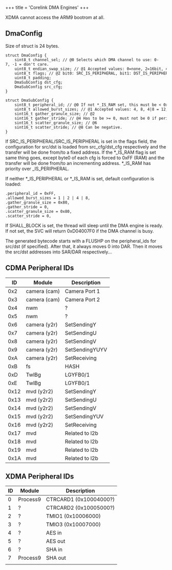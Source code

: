 +++
title = 'Corelink DMA Engines'
+++

XDMA cannot access the ARM9 bootrom at all.

## DmaConfig

Size of struct is 24 bytes.

```
struct DmaConfig {
    sint8_t channel_sel; // @0 Selects which DMA channel to use: 0-7, -1 = don't care.
    uint8_t endian_swap_size; // @1 Accepted values: 0=none, 2=16bit, 4=32bit, 8=64bit.
    uint8_t flags; // @2 bit0: SRC_IS_PERIPHERAL, bit1: DST_IS_PERIPHERAL, bit2: SHALL_BLOCK, bit3: KEEP_ALIVE, bit6: SRC_IS_RAM, bit7: DST_IS_RAM
    uint8_t padding;
    DmaSubConfig dst_cfg;
    DmaSubConfig src_cfg;
}
```

```
struct DmaSubConfig {
    sint8_t peripheral_id; // @0 If not *_IS_RAM set, this must be < 0x1E.
    uint8_t allowed_burst_sizes; // @1 Accepted values: 4, 8, 4|8 = 12, 1|2|4|8 = 15 
    sint16_t gather_granule_size; // @2
    sint16_t gather_stride; // @4 Has to be >= 0, must not be 0 if peripheral_id == 0xFF.
    sint16_t scatter_granule_size; // @6
    sint16_t scatter_stride; // @8 Can be negative.
}
```

If SRC_IS_PERIPHERAL/SRC_IS_PERIPHERAL is set in the flags field, the
configuration for src/dst is loaded from src_cfg/dst_cfg respectively
and the transfer will be done from/to a fixed address. If the \*_IS_RAM
flag is set same thing goes, except byte0 of each cfg is forced to 0xFF
(RAM) and the transfer will be done from/to an incrementing address.
\*_IS_RAM has priority over _IS_PERIPHERAL.

If neither \*_IS_PERIPHERAL or \*_IS_RAM is set, default configuration
is loaded:

```
.peripheral_id = 0xFF,
.allowed_burst_sizes = 1 | 2 | 4 | 8,
.gather_granule_size = 0x80,
.gather_stride = 0,
.scatter_granule_size = 0x80,
.scatter_stride = 0,
```

If SHALL_BLOCK is set, the thread will sleep until the DMA engine is
ready. If not set, the SVC will return 0xD04007F0 if the DMA channel is
busy.

The generated bytecode starts with a FLUSHP on the peripheral_ids for
src/dst (if specified). After that, it always moves 0 into DAR. Then it
moves the src/dst addresses into SAR/DAR respectively...

## CDMA Peripheral IDs

| ID   | Module       | Description    |
|------|--------------|----------------|
| 0x2  | camera (cam) | Camera Port 1  |
| 0x3  | camera (cam) | Camera Port 2  |
| 0x4  | nwm          | ?              |
| 0x5  | nwm          | ?              |
| 0x6  | camera (y2r) | SetSendingY    |
| 0x7  | camera (y2r) | SetSendingU    |
| 0x8  | camera (y2r) | SetSendingV    |
| 0x9  | camera (y2r) | SetSendingYUYV |
| 0xA  | camera (y2r) | SetReceiving   |
| 0xB  | fs           | HASH           |
| 0xD  | TwlBg        | LGYFB0/1       |
| 0xE  | TwlBg        | LGYFB0/1       |
| 0x12 | mvd (y2r2)   | SetSendingY    |
| 0x13 | mvd (y2r2)   | SetSendingU    |
| 0x14 | mvd (y2r2)   | SetSendingV    |
| 0x15 | mvd (y2r2)   | SetSendingYUV  |
| 0x16 | mvd (y2r2)   | SetReceiving   |
| 0x17 | mvd          | Related to l2b |
| 0x18 | mvd          | Related to l2b |
| 0x19 | mvd          | Related to l2b |
| 0x1A | mvd          | Related to l2b |

## XDMA Peripheral IDs

| ID  | Module   | Description            |
|-----|----------|------------------------|
| 0   | Process9 | CTRCARD1 (0x10004000?) |
| 1   | ?        | CTRCARD2 (0x10005000?) |
| 2   | ?        | TMIO1 (0x10006000)     |
| 3   | ?        | TMIO3 (0x10007000)     |
| 4   | ?        | AES in                 |
| 5   | ?        | AES out                |
| 6   | ?        | SHA in                 |
| 7   | Process9 | SHA out                |
|     |          |                        |
